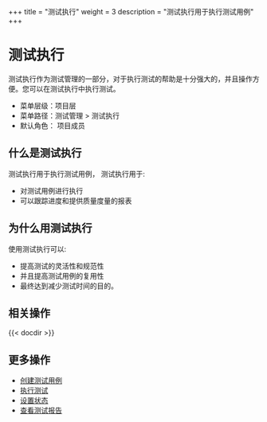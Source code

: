 +++
title = "测试执行"
weight = 3
description = "测试执行用于执行测试用例"
+++

# 测试执行

测试执行作为测试管理的一部分，对于执行测试的帮助是十分强大的，并且操作方便。您可以在测试执行中执行测试。

- 菜单层级：项目层
- 菜单路径：测试管理 > 测试执行
- 默认角色： 项目成员

## 什么是测试执行

测试执行用于执行测试用例，
测试执行用于:

- 对测试用例进行执行
- 可以跟踪进度和提供质量度量的报表


## 为什么用测试执行

使用测试执行可以:

- 提高测试的灵活性和规范性
- 并且提高测试用例的复用性
- 最终达到减少测试时间的目的。

## 相关操作

{{< docdir >}}

## 更多操作

- [创建测试用例](../case-management/create-case)
- [执行测试](../execution-test/execution)
- [设置状态](../setting/status)
- [查看测试报告](../../report/test-report/)